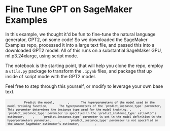 # Fine Tune GPT on SageMaker Examples
In this example, we thought it'd be fun to fine-tune the natural language generator, GPT2, on some code! So we downloaded the SageMaker Examples repo, processed it into a large text file, and passed this into a downloaded GPT2 model. All of this runs on a substantial SageMaker GPU, ml.p3.24xlarge, using script mode.

The notebook is the starting point, that will help you clone the repo, employ a `utils.py` package to transform the `.ipynb` files, and package that up inside of script mode with the GPT2 model. 

Feel free to step through this yourself, or modify to leverage your own base text. 

![](images/example_output.png)
